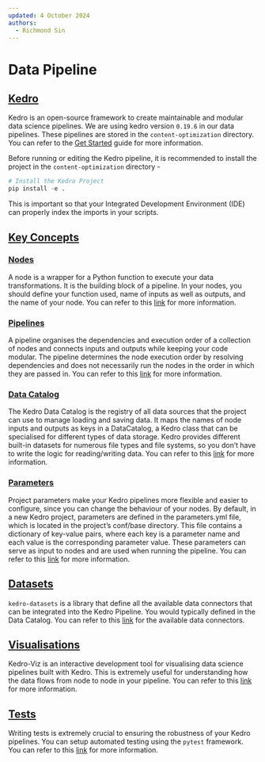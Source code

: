 ```yaml
---
updated: 4 October 2024
authors:
  - Richmond Sin
---
```


# Data Pipeline

## [Kedro](https://docs.kedro.org/en/0.19.6/introduction/index.html)

Kedro is an open-source framework to create maintainable and modular data science pipelines. We are using kedro version `0.19.6` in our data pipelines. These pipelines are stored in the `content-optimization` directory.
You can refer to the [Get Started](https://docs.kedro.org/en/stable/get_started/index.html) guide for more information.

Before running or editing the Kedro pipeline, it is recommended to install the project in the `content-optimization` directory -

```python
# Install the Kedro Project
pip install -e .
```

This is important so that your Integrated Development Environment (IDE) can properly index the imports in your scripts.

## [Key Concepts](https://docs.kedro.org/en/0.19.6/get_started/kedro_concepts.html)

### [Nodes](https://docs.kedro.org/en/0.19.6/nodes_and_pipelines/nodes.html)

A node is a wrapper for a Python function to execute your data transformations. It is the building block of a pipeline. In your nodes, you should define your function used, name of inputs as well as outputs, and the name of your node.
You can refer to this [link](https://docs.kedro.org/en/0.19.6/nodes_and_pipelines/nodes.html) for more information.

### [Pipelines](https://docs.kedro.org/en/0.19.6/nodes_and_pipelines/pipeline_introduction.html)

A pipeline organises the dependencies and execution order of a collection of nodes and connects inputs and outputs while keeping your code modular. The pipeline determines the node execution order by resolving dependencies and does not necessarily run the nodes in the order in which they are passed in.
You can refer to this [link](https://docs.kedro.org/en/0.19.6/nodes_and_pipelines/pipeline_introduction.html) for more information.

### [Data Catalog](https://docs.kedro.org/en/0.19.6/data/index.html)

The Kedro Data Catalog is the registry of all data sources that the project can use to manage loading and saving data. It maps the names of node inputs and outputs as keys in a DataCatalog, a Kedro class that can be specialised for different types of data storage.
Kedro provides different built-in datasets for numerous file types and file systems, so you don’t have to write the logic for reading/writing data. You can refer to this [link](https://docs.kedro.org/en/0.19.6/data/index.html) for more information.

### [Parameters](https://docs.kedro.org/en/0.19.6/configuration/parameters.html)

Project parameters make your Kedro pipelines more flexible and easier to configure, since you can change the behaviour of your nodes. By default, in a new Kedro project, parameters are defined in the parameters.yml file, which is located in the project’s conf/base directory.
This file contains a dictionary of key-value pairs, where each key is a parameter name and each value is the corresponding parameter value. These parameters can serve as input to nodes and are used when running the pipeline.
You can refer to this [link](https://docs.kedro.org/en/0.19.6/configuration/parameters.html) for more information.

## [Datasets](https://docs.kedro.org/projects/kedro-datasets/en/kedro-datasets-4.1.0/)

`kedro-datasets` is a library that define all the available data connectors that can be integrated into the Kedro Pipeline. You would typically defined in the Data Catalog. You can refer to this [link](https://docs.kedro.org/projects/kedro-datasets/en/kedro-datasets-4.1.0/api/kedro_datasets.html) for the available data connectors.

## [Visualisations](https://docs.kedro.org/projects/kedro-viz/en/stable/)

Kedro-Viz is an interactive development tool for visualising data science pipelines built with Kedro. This is extremely useful for understanding how the data flows from node to node in your pipeline. You can refer to this [link](https://docs.kedro.org/projects/kedro-viz/en/stable/) for more information.

## [Tests](https://docs.kedro.org/en/stable/development/automated_testing.html)

Writing tests is extremely crucial to ensuring the robustness of your Kedro pipelines. You can setup automated testing using the `pytest` framework. You can refer to this [link](https://docs.kedro.org/en/stable/development/automated_testing.html#set-up-automated-testing-with-pytest) for more information.
